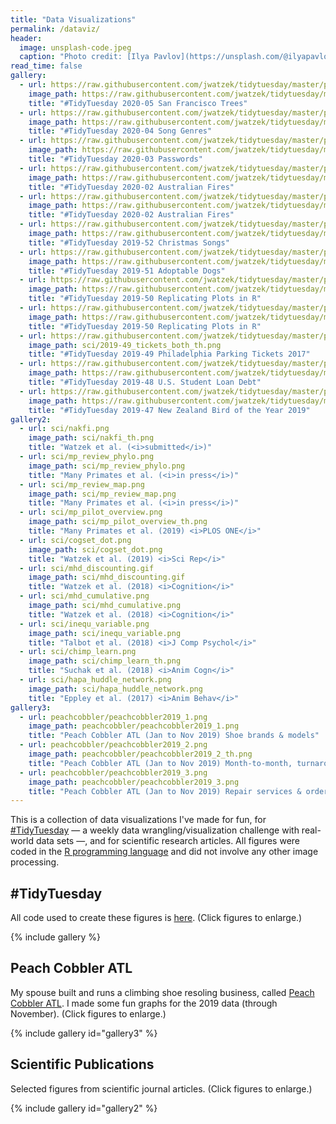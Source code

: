 ```yaml
---
title: "Data Visualizations"
permalink: /dataviz/
header:
  image: unsplash-code.jpeg
  caption: "Photo credit: [Ilya Pavlov](https://unsplash.com/@ilyapavlov)"
read_time: false
gallery:
  - url: https://raw.githubusercontent.com/jwatzek/tidytuesday/master/plots/2020-05_sf_trees.png
    image_path: https://raw.githubusercontent.com/jwatzek/tidytuesday/master/plots/2020-05_sf_trees.png
    title: "#TidyTuesday 2020-05 San Francisco Trees"
  - url: https://raw.githubusercontent.com/jwatzek/tidytuesday/master/plots/2020-04_song_genres.png
    image_path: https://raw.githubusercontent.com/jwatzek/tidytuesday/master/plots/2020-04_song_genres.png
    title: "#TidyTuesday 2020-04 Song Genres"
  - url: https://raw.githubusercontent.com/jwatzek/tidytuesday/master/plots/2020-03_passwords.png
    image_path: https://raw.githubusercontent.com/jwatzek/tidytuesday/master/plots/2020-03_passwords.png
    title: "#TidyTuesday 2020-03 Passwords"
  - url: https://raw.githubusercontent.com/jwatzek/tidytuesday/master/plots/2020-02_aus_fires2.png
    image_path: https://raw.githubusercontent.com/jwatzek/tidytuesday/master/plots/2020-02_aus_fires2.png
    title: "#TidyTuesday 2020-02 Australian Fires"
  - url: https://raw.githubusercontent.com/jwatzek/tidytuesday/master/plots/2020-02_aus_fires.png
    image_path: https://raw.githubusercontent.com/jwatzek/tidytuesday/master/plots/2020-02_aus_fires.png
    title: "#TidyTuesday 2020-02 Australian Fires"
  - url: https://raw.githubusercontent.com/jwatzek/tidytuesday/master/plots/2019-52_xmas_songs.png
    image_path: https://raw.githubusercontent.com/jwatzek/tidytuesday/master/plots/2019-52_xmas_songs.png
    title: "#TidyTuesday 2019-52 Christmas Songs"
  - url: https://raw.githubusercontent.com/jwatzek/tidytuesday/master/plots/2019-51_dogs.png
    image_path: https://raw.githubusercontent.com/jwatzek/tidytuesday/master/plots/2019-51_dogs.png
    title: "#TidyTuesday 2019-51 Adoptable Dogs"
  - url: https://raw.githubusercontent.com/jwatzek/tidytuesday/master/plots/2019-50_gapminder.gif
    image_path: https://raw.githubusercontent.com/jwatzek/tidytuesday/master/plots/2019-50_gapminder.gif
    title: "#TidyTuesday 2019-50 Replicating Plots in R"
  - url: https://raw.githubusercontent.com/jwatzek/tidytuesday/master/plots/2019-50_gapminder_static.png
    image_path: https://raw.githubusercontent.com/jwatzek/tidytuesday/master/plots/2019-50_gapminder_static.png
    title: "#TidyTuesday 2019-50 Replicating Plots in R"
  - url: https://raw.githubusercontent.com/jwatzek/tidytuesday/master/plots/2019-49_tickets_both.png
    image_path: sci/2019-49_tickets_both_th.png
    title: "#TidyTuesday 2019-49 Philadelphia Parking Tickets 2017"
  - url: https://raw.githubusercontent.com/jwatzek/tidytuesday/master/plots/2019-48_loans.png
    image_path: https://raw.githubusercontent.com/jwatzek/tidytuesday/master/plots/2019-48_loans.png
    title: "#TidyTuesday 2019-48 U.S. Student Loan Debt"
  - url: https://raw.githubusercontent.com/jwatzek/tidytuesday/master/plots/2019-47_nz_bird.png
    image_path: https://raw.githubusercontent.com/jwatzek/tidytuesday/master/plots/2019-47_nz_bird.png
    title: "#TidyTuesday 2019-47 New Zealand Bird of the Year 2019"
gallery2:
  - url: sci/nakfi.png
    image_path: sci/nakfi_th.png
    title: "Watzek et al. (<i>submitted</i>)"
  - url: sci/mp_review_phylo.png
    image_path: sci/mp_review_phylo.png
    title: "Many Primates et al. (<i>in press</i>)"
  - url: sci/mp_review_map.png
    image_path: sci/mp_review_map.png
    title: "Many Primates et al. (<i>in press</i>)"
  - url: sci/mp_pilot_overview.png
    image_path: sci/mp_pilot_overview_th.png
    title: "Many Primates et al. (2019) <i>PLOS ONE</i>"
  - url: sci/cogset_dot.png
    image_path: sci/cogset_dot.png
    title: "Watzek et al. (2019) <i>Sci Rep</i>"
  - url: sci/mhd_discounting.gif
    image_path: sci/mhd_discounting.gif
    title: "Watzek et al. (2018) <i>Cognition</i>"
  - url: sci/mhd_cumulative.png
    image_path: sci/mhd_cumulative.png
    title: "Watzek et al. (2018) <i>Cognition</i>"
  - url: sci/inequ_variable.png
    image_path: sci/inequ_variable.png
    title: "Talbot et al. (2018) <i>J Comp Psychol</i>"
  - url: sci/chimp_learn.png
    image_path: sci/chimp_learn_th.png
    title: "Suchak et al. (2018) <i>Anim Cogn</i>"
  - url: sci/hapa_huddle_network.png
    image_path: sci/hapa_huddle_network.png
    title: "Eppley et al. (2017) <i>Anim Behav</i>"
gallery3:
  - url: peachcobbler/peachcobbler2019_1.png
    image_path: peachcobbler/peachcobbler2019_1.png
    title: "Peach Cobbler ATL (Jan to Nov 2019) Shoe brands & models"
  - url: peachcobbler/peachcobbler2019_2.png
    image_path: peachcobbler/peachcobbler2019_2_th.png
    title: "Peach Cobbler ATL (Jan to Nov 2019) Month-to-month, turnaround time, & shoe sizes"
  - url: peachcobbler/peachcobbler2019_3.png
    image_path: peachcobbler/peachcobbler2019_3.png
    title: "Peach Cobbler ATL (Jan to Nov 2019) Repair services & order origin"
---
```


<!-- {% include toc title=page.title %} -->

This is a collection of data visualizations I've made for fun, for [#TidyTuesday](https://github.com/rfordatascience/tidytuesday) — a weekly data wrangling/visualization challenge with real-world data sets —, and for scientific research articles. All figures were coded in the [R programming language](https://cran.r-project.org/) and did not involve any other image processing.

## #TidyTuesday

All code used to create these figures is [here](https://github.com/jwatzek/tidytuesday). (Click figures to enlarge.)

{% include gallery %}

## Peach Cobbler ATL

My spouse built and runs a climbing shoe resoling business, called [Peach Cobbler ATL](http://www.peachcobbleratl.com/). I made some fun graphs for the 2019 data (through November). (Click figures to enlarge.)

{% include gallery id="gallery3" %}

## Scientific Publications

Selected figures from scientific journal articles. (Click figures to enlarge.)

{% include gallery id="gallery2" %}

